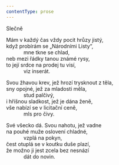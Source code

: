 ```yaml
---
contentType: prose
---
```


<section>

Slečně

Mám v každý čas vždy pocit hrůzy jistý,  
když probírám se „Národními Listy“,  
            mne tkne se chlad,  
neb mezi řádky tanou známé rysy,  
to její srdce na prodej tu visí,  
            viz inserát.

</section>

<section>

Svou žhavou krev, jež hrozí trysknout z těla,  
sny opojné, jež za mladosti měla,  
            stud palčivý,  
i hříšnou sladkost, jež je dána ženě,  
vše nabízí se v licitační ceně,  
            mls pro čivy.

</section>

<section>

Své všecko dá. Svou nahotu, jež vadne  
na pouhé muže oslovení chladné,  
            vzplá na pokyn,  
čest otuplá se v koutku duše plazí,  
že možno ji jest zcela bez nesnází  
            dát do novin.

</section>

